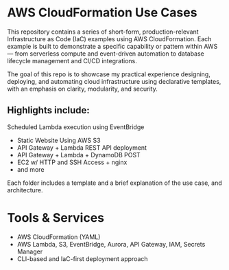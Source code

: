 # AWS CloudFormation Use Cases
This repository contains a series of short-form, production-relevant Infrastructure as Code (IaC) examples using AWS CloudFormation. Each example is built to demonstrate a specific capability or pattern within AWS — from serverless compute and event-driven automation to database lifecycle management and CI/CD integrations.

The goal of this repo is to showcase my practical experience designing, deploying, and automating cloud infrastructure using declarative templates, with an emphasis on clarity, modularity, and security.

## Highlights include:
Scheduled Lambda execution using EventBridge

- Static Website Using AWS S3
- API Gateway + Lambda REST API deployment
- API Gateway + Lambda + DynamoDB POST
- EC2 w/ HTTP and SSH Access + nginx  
- and more

Each folder includes a template and a brief explanation of the use case, and architecture.

# Tools & Services
- AWS CloudFormation (YAML)
- AWS Lambda, S3, EventBridge, Aurora, API Gateway, IAM, Secrets Manager
- CLI-based and IaC-first deployment approach
